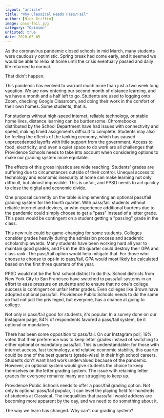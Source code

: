 ```yaml
---
layout: "article"
title: "Why Classical Needs Pass/Fail"
author: [Nick Griffin]
image: pass-fail.jpg
category: "Opinion"
unlisted: true
date: 2020-05-05
---
```

As the coronavirus pandemic closed schools in mid March, many students were cautiously optimistic. Spring break had come early, and it seemed we would be able to relax at home until the crisis eventually passed and daily life returned to normal.

That didn't happen.

This pandemic has evolved to warrant much more than just a two week long vacation. We are now entering our second month of distance learning, and we have a month and a half left to go. Students are used to logging onto Zoom, checking Google Classroom, and doing their work in the comfort of their own homes. Some students, that is.

For students without high-speed internet, reliable technology, or stable home lives, distance learning can be burdensome. Chromebooks distributed by the School Department have had issues with connectivity and speed, making timed assignments difficult to complete. Students may also be feeling the effects of the tanking economy, which has caused unprecedented layoffs with little support from the government. Access to food, electricity, and even a quiet space to do work are all challenges that Providence Schools needs to take into account when considering options to make our grading system more equitable.

The effects of this gross injustice are wide reaching. Students' grades are suffering due to circumstances outside of their control. Unequal access to technology and economic insecurity at home can make learning not only difficult, but almost impossible. This is unfair, and PPSD needs to act quickly to close the digital and economic divide.

One proposal currently on the table is implementing an optional pass/fail grading system for the fourth quarter. With pass/fail, students without reliable internet and devices, or who experience additional burdens due to the pandemic could simply choose to get a "pass" instead of a letter grade. This pass would be contingent on a student getting a "passing" grade in the class.

This new rule could be game-changing for some students. Colleges consider grades heavily during the admission process and academic scholarship awards. Many students have been working hard all year to maintain good grades, and Fs in the 4th quarter could destroy their GPA and class rank. The pass/fail option would help mitigate that. For those who choose to choose to opt-in to pass/fail, GPA would most likely be calculated based on the first three quarters of the year.

PPSD would not be the first school district to do this. School districts from New York City to San Francisco have switched to pass/fail systems in an effort to ease pressure on students and to ensure that no one's college success is contingent on unfair letter grades. Even colleges like Brown have adopted optional pass/fail.  Providence Public Schools needs to do the same so that not just the privileged, but everyone, has a chance at going to college.


Not only is pass/fail good for students, it's popular. In a survey done on our Instagram page, 84% of respondents favored a pass/fail system, be it optional or mandatory.

There has been some opposition to pass/fail. On our Instagram poll, 16% voted that their preference was to keep letter grades instead of switching to either optional or mandatory pass/fail. This is understandable: for those with internet access, fast technology, and relative economic stability, this quarter could be one of the best quarters (grade-wise) in their high school careers. Students don't want hard work undervalued because of the pandemic. However, an optional system would give students the choice to keep themselves on the letter grading system. The issue with retaining letter grades for everyone remains: many are struggling to keep up.

Providence Public Schools needs to offer a pass/fail grading option. Not only is optional pass/fail popular, it can level the playing field for hundreds of students at Classical. The inequalities that pass/fail would address are becoming more apparent by the day, and we need to do something about it.

The way we learn has changed. Why can't our grading system?
